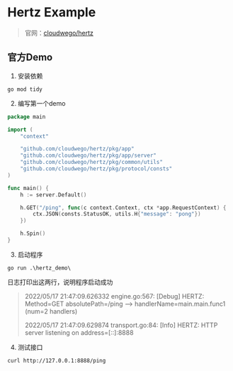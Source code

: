 # Hertz Example

> 官网：[cloudwego/hertz](https://www.cloudwego.io/zh/docs/hertz/getting-started/)

## 官方Demo

1. 安装依赖

```shell
go mod tidy
```

2. 编写第一个demo

```go
package main

import (
	"context"

	"github.com/cloudwego/hertz/pkg/app"
	"github.com/cloudwego/hertz/pkg/app/server"
	"github.com/cloudwego/hertz/pkg/common/utils"
	"github.com/cloudwego/hertz/pkg/protocol/consts"
)

func main() {
	h := server.Default()

	h.GET("/ping", func(c context.Context, ctx *app.RequestContext) {
		ctx.JSON(consts.StatusOK, utils.H{"message": "pong"})
	})

	h.Spin()
}

```

3. 启动程序
```shell
go run .\hertz_demo\
```

日志打印出这两行，说明程序启动成功
> 2022/05/17 21:47:09.626332 engine.go:567: [Debug] HERTZ: Method=GET    absolutePath=/ping   --> handlerName=main.main.func1 (num=2 handlers)
> 
> 2022/05/17 21:47:09.629874 transport.go:84: [Info] HERTZ: HTTP server listening on address=[::]:8888

4. 测试接口

```shell
curl http://127.0.0.1:8888/ping
```